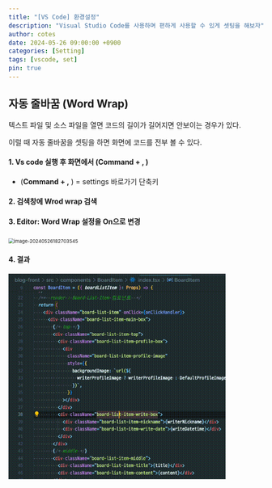 ```yaml
---
title: "[VS Code] 환경설정"
description: "Visual Studio Code를 사용하며 편하게 사용할 수 있게 셋팅을 해보자"
author: cotes
date: 2024-05-26 09:00:00 +0900
categories: [Setting]
tags: [vscode, set]
pin: true
---
```



## 자동 줄바꿈 (Word Wrap)

텍스트  파일 및 소스 파일을 열면 코드의 길이가 길어지면 안보이는 경우가 있다.

이럴 때 자동 줄바꿈을 셋팅을 하면 화면에 코드를 전부 볼 수 있다.

 

####  1. Vs code 실행 후 화면에서 (Command + ,  )

- (**Command + ,** ) =  settings 바로가기 단축키 

#### 2. 검색창에 Wrod wrap 검색 

#### 3.  Editor: Word Wrap 설정을 On으로 변경

<img src="../images/2024-05-26-Vscode 자동줄바꿈/image-20240526182703545.png" alt="image-20240526182703545" style="zoom: 67%;" />

#### 4. 결과 

<img src="../images/2024-05-26-vscode-settings/result.gif" alt="result" style="float: left; margin-right: 10px; zoom:67%;" />

